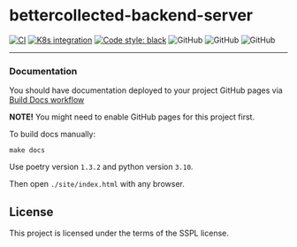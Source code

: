# bettercollected-backend-server
[![CI](/actions/workflows/main.yml/badge.svg?branch=master)](/actions/workflows/main.yml)
[![K8s integration](/actions/workflows/integration.yml/badge.svg)](/actions/workflows/integration.yml)
[![Code style: black](https://img.shields.io/badge/code%20style-black-000000.svg)](https://github.com/psf/black)
![GitHub](https://img.shields.io/badge/fastapi-v.0.88.0-blue)
![GitHub](https://img.shields.io/badge/python-3.8%20%7C%203.9%20%7C%203.10%20%7C%203.11-blue)
![GitHub](https://img.shields.io/badge/license-no-blue)

---

### Documentation


You should have documentation deployed to your project GitHub pages via [Build Docs workflow](/actions/workflows/docs.yml)

**NOTE!** You might need to enable GitHub pages for this project first.

To build docs manually:
```shell
make docs
```

Use poetry version `1.3.2` and python version `3.10`.

Then open `./site/index.html` with any browser.

## License

This project is licensed under the terms of the SSPL license.
